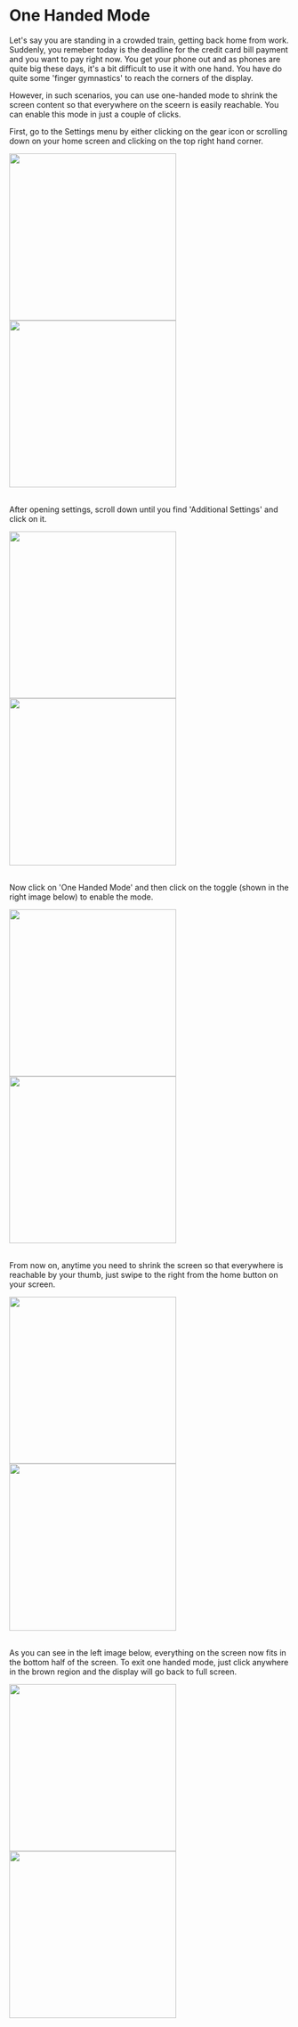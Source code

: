 # One Handed Mode

Let's say you are standing in a crowded train, getting back home from work. Suddenly, you remeber today is the deadline for the credit card bill payment and you want to pay right now. You get your phone out and as phones are quite big these days, it's a bit difficult to use it with one hand. You have do quite some 'finger gymnastics' to reach the corners of the display. 

However, in such scenarios, you can use one-handed mode to shrink the screen content so that everywhere on the sceern is easily reachable. You can enable this mode in just a couple of clicks.

First, go to the Settings menu by either clicking on the gear icon or scrolling down on your home screen and clicking on the top right hand corner.

<img src="gear_home_screen.jpg" width="300">
<img src="gear_scroll_down.jpg" width="300">
<br></br>

After opening settings, scroll down until you find 'Additional Settings' and click on it.

<img src="settings_home.jpg" width="300">
<img src="add_settings.jpg" width="300">
<br></br>

Now click on 'One Handed Mode' and then click on the toggle (shown in the right image below) to enable the mode.

<img src="one_handed_mode.jpg" width="300">
<img src="enable.jpg" width="300">
<br></br>

From now on, anytime you need to shrink the screen so that everywhere is reachable by your thumb, just swipe to the right from the home button on your screen.

<img src="right_swipe.jpg" width="300">
<img src="cutoff.jpg" width="300">
<br></br>

As you can see in the left image below, everything on the screen now fits in the bottom half of the screen. To exit one handed mode, just click anywhere in the brown region and the display will go back to full screen.

<img src="cutoff_apps.jpg" width="300">
<img src="homescreen.jpg" width="300">
<br></br>
